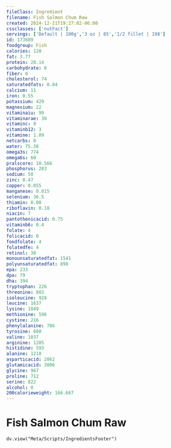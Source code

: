 ```yaml
---
fileClass: Ingredient
filename: Fish Salmon Chum Raw
created: 2024-12-21T19:27:02-06:00
cssclasses: ['nutFact']
servings: ['Default | 100g','3 oz | 85','1/2 fillet | 198']
id: 173689
foodgroup: Fish
calories: 120
fat: 3.77
protein: 20.14
carbohydrate: 0
fiber: 0
cholesterol: 74
saturatedfats: 0.84
calcium: 11
iron: 0.55
potassium: 429
magnesium: 22
vitaminaiu: 99
vitaminarae: 30
vitaminc: 0
vitaminb12: 3
vitamine: 1.09
netcarbs: 0
water: 75.38
omega3s: 774
omega6s: 60
pralscore: 10.566
phosphorus: 283
sodium: 50
zinc: 0.47
copper: 0.055
manganese: 0.015
selenium: 36.5
thiamin: 0.08
riboflavin: 0.18
niacin: 7
pantothenicacid: 0.75
vitaminb6: 0.4
folate: 4
folicacid: 0
foodfolate: 4
folatedfe: 4
retinol: 30
monounsaturatedfat: 1541
polyunsaturatedfat: 898
epa: 233
dpa: 79
dha: 394
tryptophan: 226
threonine: 883
isoleucine: 928
leucine: 1637
lysine: 1849
methionine: 596
cystine: 216
phenylalanine: 786
tyrosine: 680
valine: 1037
arginine: 1205
histidine: 593
alanine: 1218
asparticacid: 2062
glutamicacid: 3006
glycine: 967
proline: 712
serine: 822
alcohol: 0
200calorieweight: 166.667
---
```


# Fish Salmon Chum Raw

```dataviewjs
dv.view("Meta/Scripts/IngredientsFooter")
```